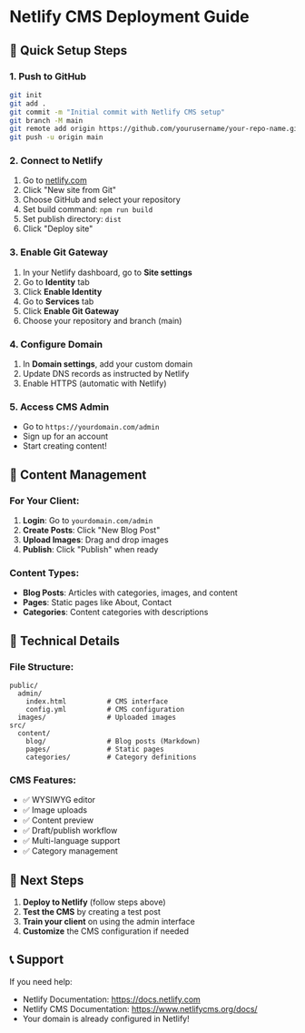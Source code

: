 # Netlify CMS Deployment Guide

## 🚀 Quick Setup Steps

### 1. **Push to GitHub**
```bash
git init
git add .
git commit -m "Initial commit with Netlify CMS setup"
git branch -M main
git remote add origin https://github.com/yourusername/your-repo-name.git
git push -u origin main
```

### 2. **Connect to Netlify**
1. Go to [netlify.com](https://netlify.com)
2. Click "New site from Git"
3. Choose GitHub and select your repository
4. Set build command: `npm run build`
5. Set publish directory: `dist`
6. Click "Deploy site"

### 3. **Enable Git Gateway**
1. In your Netlify dashboard, go to **Site settings**
2. Go to **Identity** tab
3. Click **Enable Identity**
4. Go to **Services** tab
5. Click **Enable Git Gateway**
6. Choose your repository and branch (main)

### 4. **Configure Domain**
1. In **Domain settings**, add your custom domain
2. Update DNS records as instructed by Netlify
3. Enable HTTPS (automatic with Netlify)

### 5. **Access CMS Admin**
- Go to `https://yourdomain.com/admin`
- Sign up for an account
- Start creating content!

## 📝 Content Management

### **For Your Client:**
1. **Login**: Go to `yourdomain.com/admin`
2. **Create Posts**: Click "New Blog Post"
3. **Upload Images**: Drag and drop images
4. **Publish**: Click "Publish" when ready

### **Content Types:**
- **Blog Posts**: Articles with categories, images, and content
- **Pages**: Static pages like About, Contact
- **Categories**: Content categories with descriptions

## 🔧 Technical Details

### **File Structure:**
```
public/
  admin/
    index.html          # CMS interface
    config.yml          # CMS configuration
  images/               # Uploaded images
src/
  content/
    blog/               # Blog posts (Markdown)
    pages/              # Static pages
    categories/         # Category definitions
```

### **CMS Features:**
- ✅ WYSIWYG editor
- ✅ Image uploads
- ✅ Content preview
- ✅ Draft/publish workflow
- ✅ Multi-language support
- ✅ Category management

## 🎯 Next Steps

1. **Deploy to Netlify** (follow steps above)
2. **Test the CMS** by creating a test post
3. **Train your client** on using the admin interface
4. **Customize** the CMS configuration if needed

## 📞 Support

If you need help:
- Netlify Documentation: https://docs.netlify.com
- Netlify CMS Documentation: https://www.netlifycms.org/docs/
- Your domain is already configured in Netlify!
